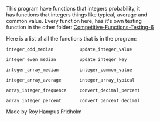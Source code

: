 
This program have functions that  integers  probability,  it  
has functions that integers things like typical, average and  
common value.  Every  function  here,  has  it's  own  testing  
function in the other folder: [Competitive-Functions-Testing-6](https://github.com/H4PE0N/Competitive-Programming/tree/master/Competitive-Testing-Folder/Competitive-Functions-Testing-6)

Here is a list of all the functions that is  in  the  program:

```
integer_odd_median          update_integer_value

integer_even_median         update_integer_key

integer_array_median        integer_common_value

integer_array_average       integer_array_typical

array_integer_frequence     convert_decimal_percent

array_integer_percent       convert_percent_decimal
```

Made by Roy Hampus Fridholm
